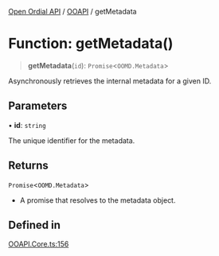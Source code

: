 [Open Ordial API](../../README.md) / [OOAPI](../README.md) / getMetadata

# Function: getMetadata()

> **getMetadata**(`id`): `Promise`\<`OOMD.Metadata`\>

Asynchronously retrieves the internal metadata for a given ID.

## Parameters

• **id**: `string`

The unique identifier for the metadata.

## Returns

`Promise`\<`OOMD.Metadata`\>

- A promise that resolves to the metadata object.

## Defined in

[OOAPI.Core.ts:156](https://github.com/sagaverse-io/SagaverseOrdinalAPI/blob/90d228bc8061a836e19a66b3b1e83f3192c2e482/src/OOAPI.Core.ts#L156)
